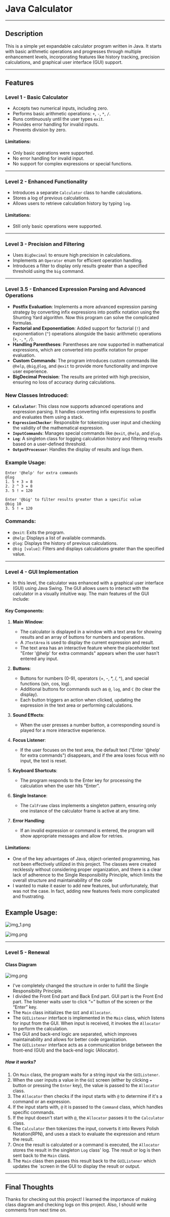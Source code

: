 # Java Calculator

---------------------------------------

## Description
This is a simple yet expandable calculator program written in Java. It starts with basic arithmetic operations and progresses through multiple enhancement levels, incorporating features like history tracking, precision calculations, and graphical user interface (GUI) support.

---------------------------------------

## Features
### Level 1 - Basic Calculator
- Accepts two numerical inputs, including zero.
- Performs basic arithmetic operations: `+`, `-`, `*`, `/`.
- Runs continuously until the user types `exit`.
- Provides error handling for invalid inputs.
- Prevents division by zero.
#### Limitations:
- Only basic operations were supported.
- No error handling for invalid input.
- No support for complex expressions or special functions.
---------------------------------------

### Level 2 - Enhanced Functionality
- Introduces a separate `Calculator` class to handle calculations.
- Stores a log of previous calculations.
- Allows users to retrieve calculation history by typing `log`.
#### Limitations:
- Still only basic operations were supported.
---------------------------------------

### Level 3 - Precision and Filtering
- Uses `BigDecimal` to ensure high precision in calculations.
- Implements an `Operator` enum for efficient operation handling.
- Introduces a filter to display only results greater than a specified threshold using the `big` command.

---------------------------------------

### Level 3.5 - Enhanced Expression Parsing and Advanced Operations
- **Postfix Evaluation**: Implements a more advanced expression parsing strategy by converting infix expressions into postfix notation using the Shunting Yard algorithm. Now this program can solve the complicated formulas.
- **Factorial and Exponentiation**: Added support for factorial (`!`) and exponentiation (`^`) operations alongside the basic arithmetic operations (`+`, `-`, `*`, `/`).
- **Handling Parentheses**: Parentheses are now supported in mathematical expressions, which are converted into postfix notation for proper evaluation.
- **Custom Commands**: The program introduces custom commands like `@help`, `@big`,`@log`, and `@exit` to provide more functionality and improve user experience.
- **BigDecimal Precision**: The results are printed with high precision, ensuring no loss of accuracy during calculations.

### New Classes Introduced:
- **`Calculator`**: This class now supports advanced operations and expression parsing. It handles converting infix expressions to postfix and evaluates them using a stack.
- **`ExpressionChecker`**: Responsible for tokenizing user input and checking the validity of the mathematical expression.
- **`InputCommands`**: Manages special commands like `@exit`, `@help`, and `@log`.
- **`Log`**: A singleton class for logging calculation history and filtering results based on a user-defined threshold.
- **`OutputProcessor`**: Handles the display of results and logs them.

### Example Usage:
```text
Enter '@help' for extra commands
@log
1. 5 + 3 = 8
2. 2 ^ 3 = 8
3. 5 ! = 120

Enter '@big' to filter results greater than a specific value
@big 10
3. 5 ! = 120
```

### Commands:
- `@exit`: Exits the program.
- `@help`: Displays a list of available commands.
- `@log`: Displays the history of previous calculations.
- `@big [value]`: Filters and displays calculations greater than the specified value.

---------------------------------------

### Level 4 - GUI Implementation
- In this level, the calculator was enhanced with a graphical user interface (GUI) using Java Swing. The GUI allows users to interact with the calculator in a visually intuitive way. The main features of the GUI include:

#### Key Components:
1. **Main Window**:
    - The calculator is displayed in a window with a text area for showing results and an array of buttons for numbers and operations.
    - A `JTextArea` is used to display the current expression and result.
    - The text area has an interactive feature where the placeholder text "Enter '@help' for extra commands" appears when the user hasn't entered any input.

2. **Buttons**:
    - Buttons for numbers (0-9), operators (+, -, *, /, ^), and special functions (sin, cos, log).
    - Additional buttons for commands such as `@`, `log`, and `C` (to clear the display).
    - Each button triggers an action when clicked, updating the expression in the text area or performing calculations.

3. **Sound Effects**:
    - When the user presses a number button, a corresponding sound is played for a more interactive experience. 

4. **Focus Listener**:
    - If the user focuses on the text area, the default text ("Enter '@help' for extra commands") disappears, and if the area loses focus with no input, the text is reset.

5. **Keyboard Shortcuts**:
    - The program responds to the Enter key for processing the calculation when the user hits "Enter".

6. **Single Instance**:
    - The `CalFrame` class implements a singleton pattern, ensuring only one instance of the calculator frame is active at any time.

7. **Error Handling**:
    - If an invalid expression or command is entered, the program will show appropriate messages and allow for retries.

#### Limitations:
- One of the key advantages of Java, object-oriented programming, has not been effectively utilized in this project. The classes were created recklessly without considering proper organization, and there is a clear lack of adherence to the Single Responsibility Principle, which limits the overall structure and maintainability of the code
- I wanted to make it easier to add new features, but unfortunately, that was not the case. In fact, adding new features feels more complicated and frustrating.

## Example Usage:
![img_1.png](src/resources/assets/img/img_1.png)

![img.png](src/resources/assets/img/img.png)




---------------------------------------

### Level 5 - Renewal
#### Class Diagram
![img.png](src/resources/assets/img/class_diagram.png)
- I've completely changed the structure in order to fuifill the Single Responsibility Principle.
- I divided the Front End part and Back End part. GUI part is the Front End part. The listener waits user to click “=” button of the screen or the “Enter” key.
- The `Main` class initializes the `GUI` and `Allocator`.
- The `GUIListener` interface is implemented in the `Main` class, which listens for input from the GUI. When input is received, it invokes the `Allocator` to perform the calculation.
- The GUI and back-end logic are separated, which improves maintainability and allows for better code organization.
- The `GUIListener` interface acts as a communication bridge between the front-end (GUI) and the back-end logic (Allocator).

##### How it works?
1. On `Main` class, the program waits for a string input via the `GUIListener`.
2. When the user inputs  a value in the `GUI` screen (either by clicking `=` button or pressing the `Enter` key), the value is passed to the `Allocator` class.
3. The `Allocator` then checks if the input starts with `@` to determine if it's a command or an expression.
4. If the input starts with, `@` it is passed to the `Command` class, which handles specific commands.
5. If the input doesn't start with `@`, the `Allocator` passes it to the `Calculator` class. 
6. The `Calculator` then tokenizes the input, converts it into Revers Polish Notation(RPN), and uses a stack to evaluate the expression and return the result.
7. Once the result is calculated or a command is executed, the `Allocator` stores the result in the singleton `Log` class' log. The result or log is then sent back to the `Main` class.
8. The `Main` class then passes this result back to the `GUIListener` which updates the `screen in the GUI to display the result or output.
---------------------------------------
## Final Thoughts
Thanks for checking out this project! I learned the importance of making class diagram and checking logs on this project. Also, I should write comments from next time on.
